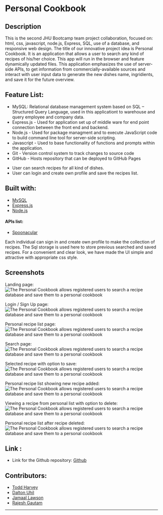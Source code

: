 # Personal Cookbook

## Description
This is the second JHU Bootcamp team project collaboration, focused on: html, css, javascript, node.js, Express, SQL, use of a database, and responsive web design. The title of our innovative project idea is Personal Cookbook. It is an application that allows a user to search any kind of recipes of his/her choice. This app will run in the browser and feature dynamically updated files. This application emphasizes the use of server-side APIs, to get information from commercially-available sources and interact with user input data to generate the new dishes name, ingridients, and save it for the future overview.

## Feature List:
- MySQL: Relational database management system based on SQL – Structured Query Language, used in this applicationt to warehouse and query employee and company data.
- Express.js - Used for application set up of middle ware for end point connection between the front end and backend.
- Node.js - Used for package managment and to execute JavaScript code to build command line tool for server-side scripting.
- Javascript - Used to base functionality of functions and prompts within the application.
- Git - Version control system to track changes to source code
- GitHub - Hosts repository that can be deployed to GitHub Pages


* User can search recipes for all kind of dishes.
* User can login and create own profile and save the recipes list.


## Built with:

- [MySQL](https://developer.mozilla.org/en-US/docs/Glossary/SQL)
- [Express.js](https://developer.mozilla.org/en-US/docs/Learn/Server-side/Express_Nodejs)
- [Node.js](https://developer.mozilla.org/en-US/docs/Glossary/Node.js?retiredLocale=hu)

#### APIs list:
* [Spoonacular](https://spoonacular.com/food-api)

Each individual can sign in and create own profile to make the collection of recipes. The Sql storage is used here to store previous searched and saved recipes. For a convenient and clear look, we have made the UI simple and attractive with appropriate css style. 

## Screenshots

Landing page:
![The Personal Cookbook allows registered users to search a recipe database and save them to a personal cookbook](./public/images/personal-cookbook-1.png)

Login / Sign Up page:
![The Personal Cookbook allows registered users to search a recipe database and save them to a personal cookbook](./public/images/personal-cookbook-2.png)

Personal recipe list page:
![The Personal Cookbook allows registered users to search a recipe database and save them to a personal cookbook](./public/images/personal-cookbook-3.png)

Search page:
![The Personal Cookbook allows registered users to search a recipe database and save them to a personal cookbook](./public/images/personal-cookbook-4.png)

Selected recipe with option to save:
![The Personal Cookbook allows registered users to search a recipe database and save them to a personal cookbook](./public/images/personal-cookbook-5.png)

Personal recipe list showing new recipe added:
![The Personal Cookbook allows registered users to search a recipe database and save them to a personal cookbook](./public/images/personal-cookbook-6.png)

Viewing a recipe from personal list with option to delete:
![The Personal Cookbook allows registered users to search a recipe database and save them to a personal cookbook](./public/images/personal-cookbook-7.png)

Personal recipe list after recipe deleted:
![The Personal Cookbook allows registered users to search a recipe database and save them to a personal cookbook](./public/images/personal-cookbook-8.png)

## Link :

* Link for the Github repository: [Github](https://github.com/tharveyster/recipe-search)

## Contributors:
* [Todd Harvey](https://github.com/tharveyster)
* [Dalton Uhil](https://github.com/duhl91)
* [Jamaal Lawson](https://github.com/Maalie04)
* [Rajesh Gautam](https://github.com/Rajesh295-dev)

- - -
